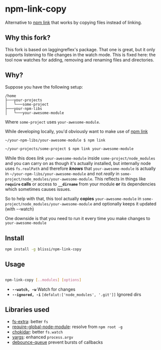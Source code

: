 # npm-link-copy

Alternative to [npm link] that works by copying files instead of linking.

## Why this fork?

This fork is based on laggingreflex's package. That one is great, but it only supports listening to file changes in the watch mode.
This is fixed here: the tool now watches for adding, removing and renaming files and directories.


## Why?

Suppose you have the following setup:

```
/home
├───your-projects
│   └───some-project
├───your-npm-libs
│   └───your-awesome-module
```

Where `some-project` uses `your-awesome-module`.

While developing locally, you'd obviously want to make use of [npm link]

```sh
~/your-npm-libs/your-awesome-module $ npm link
```
```sh
~/your-projects/some-project $ npm link your-awesome-module
```

While this does *link* `your-awesome-module` inside `some-project/node_modules` and you can carry on as though it's actually installed, but internally node uses `fs.realPath` and therefore ***knows*** that `your-awesome-module` is actually in `~/your-npm-libs/your-awesome-module` and not *really* in `some-project/node_modules/your-awesome-module`. This reflects in things like **`require` calls** or access to **`__dirname`** from your module **or** its dependencies which sometimes causes issues.


So to help with that, this tool actually **copies** `your-awesome-module` in `some-project/node_modules/your-awesome-module` and optionally keeps it updated (with --watch)

One downside is that you need to run it every time you make changes to `your-awesome-module`

## Install

```sh
npm install -g blissi/npm-link-copy
```

## Usage

```sh

npm-link-copy [..modules] [options]
```

* **`--watch, -w`** Watch for changes
* **`--ignored, -i`** `[defalut:['node_modules', '.git']]` Ignored dirs


## Libraries used

* [fs-extra]: better `fs`
* [require-global-node-module]: resolve from `npm root -g`
* [chokidar]: better `fs.watch`
* [yargs]: enhanced `process.argv`
* [debounce-queue] prevent bursts of callbacks

<Links/>

[npm link]: https://docs.npmjs.com/cli/link
[fs-extra]: https://github.com/jprichardson/node-fs-extra
[require-global-node-module]: http://github.com/sdgluck/require-global-node-module
[chokidar]: https://github.com/paulmillr/chokidar/
[yargs]: https://github.com/yargs/yargs
[debounce-queue]: https://github.com/laggingreflex/debounce-queue/
